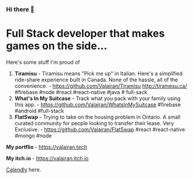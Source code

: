 ### Hi there 👋

# Full Stack developer that makes games on the side...
Here's some stuff I'm proud of
1. **Tiramisu** - Tiramisu means "Pick me up" in Italian. Here's a simplified ride-share experience built in Canada. None of the hassle, all of the convenience. - https://github.com/Valairan/Tiramisu http://tiramesu.ca/ \#firebase \#node \#react \#react-native \#java \# full-sack
2. **What's In My Suitcase** - Track what you pack with your family using this app. - https://github.com/Valairan/WhatsInMySuitcase \#firebase \#android \#full-stack
3. **FlatSwap** - Trying to take on the housing problem in Ontario. A small curated community for people looking to transfer their lease. Very Exclusive. - https://github.com/Valairan/FlatSwap \#react \#react-native \#mongo \#node 

**My portflio** - https://valairan.tech

**My itch.io** - https://valairan.itch.io

[Calendly](https://calendly.com/darylvalairan/discuss-things-with-me) here. 
